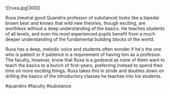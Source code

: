 ![[ruxa.jpg|300]]

Ruxa (neutral good Quandrix professor of substance) looks like a bipedal brown bear and knows that wild new theories, though exciting, are worthless without a deep understanding of the basics. He teaches students of all levels, and even his most experienced pupils benefit from a much deeper understanding of the fundamental building blocks of the world.

Ruxa has a deep, melodic voice and students often wonder if he's the one who is patient or if patience is a requirement of having him as a professor. The faculty, however, know that Ruxa is a godsend as none of them want to teach the basics to a bunch of first-years, preferring instead to spend their time on more exciting things. Ruxa takes this in stride and doubles down on drilling the basics of the introductory classes he teaches into his students.

#quandrix
#faculty
#substance 